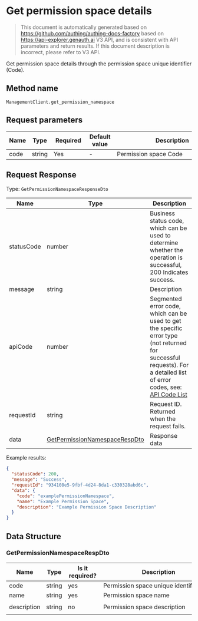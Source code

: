# Get permission space details

<!--
Warning ⚠️:
Do not modify this document directly,
https://github.com/Authing/authing-docs-factory
Use this project to generate
-->

<LastUpdated />

> This document is automatically generated based on https://github.com/authing/authing-docs-factory based on https://api-explorer.genauth.ai V3 API, and is consistent with API parameters and return results. If this document description is incorrect, please refer to V3 API.

Get permission space details through the permission space unique identifier (Code).

## Method name

`ManagementClient.get_permission_namespace`

## Request parameters

| Name | Type   | <div style="width:80px">Required</div> | <div style="width:60px">Default value</div> | <div style="width:300px">Description</div> | <div style="width:200px">Example value</div> |
| ---- | ------ | -------------------------------------- | ------------------------------------------- | ------------------------------------------ | -------------------------------------------- |
| code | string | Yes                                    | -                                           | Permission space Code                      | `examplePermissionNamespace`                 |

## Request Response

Type: `GetPermissionNamespaceResponseDto`

| Name       | Type                                                                       | Description                                                                                                                                                                                                                                                                                                                                    |
| ---------- | -------------------------------------------------------------------------- | ---------------------------------------------------------------------------------------------------------------------------------------------------------------------------------------------------------------------------------------------------------------------------------------------------------------------------------------------- |
| statusCode | number                                                                     | Business status code, which can be used to determine whether the operation is successful, 200 Indicates success.                                                                                                                                                                                                                               |
| message    | string                                                                     | Description                                                                                                                                                                                                                                                                                                                                    |
| apiCode    | number                                                                     | Segmented error code, which can be used to get the specific error type (not returned for successful requests). For a detailed list of error codes, see: [API Code List](https://api-explorer.genauth.ai/?tag=group/%E5%BC%80%E5%8F%91%E5%87%86%E5%A4%87#tag/%E5%BC%80%E5%8F%91%E5%87%86%E5%A4%87/%E9%94%99%E8%AF%AF%E5%A4%84%E7%90%86/apiCode) |
| requestId  | string                                                                     | Request ID. Returned when the request fails.                                                                                                                                                                                                                                                                                                   |
| data       | <a href="#GetPermissionNamespaceRespDto">GetPermissionNamespaceRespDto</a> | Response data                                                                                                                                                                                                                                                                                                                                  |

Example results:

```json
{
  "statusCode": 200,
  "message": "Success",
  "requestId": "934108e5-9fbf-4d24-8da1-c330328abd6c",
  "data": {
    "code": "examplePermissionNamespace",
    "name": "Example Permission Space",
    "description": "Example Permission Space Description"
  }
}
```

## Data Structure

### <a id="GetPermissionNamespaceRespDto"></a> GetPermissionNamespaceRespDto

| Name        | Type   | <div style="width:80px">Is it required?</div> | <div style="width:300px">Description</div> | <div style="width:200px">Example value</div> |
| ----------- | ------ | --------------------------------------------- | ------------------------------------------ | -------------------------------------------- |
| code        | string | yes                                           | Permission space unique identifier         | `examplePermissionNamespace`                 |
| name        | string | yes                                           | Permission space name                      | `Example Permission Space`                   |
| description | string | no                                            | Permission space description               | `Example Permission Space Description`       |
